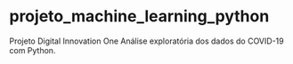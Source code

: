 # projeto_machine_learning_python
Projeto Digital Innovation One
Análise exploratória dos dados do COVID-19 com Python.
